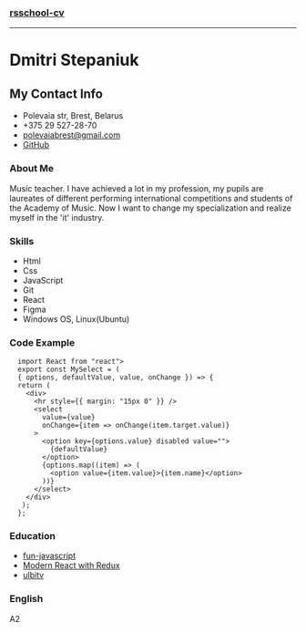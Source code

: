 ### [rsschool-cv](https://dmitristpaniuk.github.io/rsschool-cv/cv)

---

# Dmitri Stepaniuk

## My Contact Info

- Polevaia str, Brest, Belarus
- +375 29 527-28-70
- polevaiabrest@gmail.com
- [GitHub](https://github.com/dmitriStpaniuk)

### About Me

Music teacher. I have achieved a lot in my profession, my pupils are laureates of different performing international competitions and students of the Academy of Music. Now I want to change my specialization and realize myself in the 'it' industry.

### Skills

- Html
- Css
- JavaScript
- Git
- React
- Figma
- Windows OS, Linux(Ubuntu)

### Code Example

````
  import React from "react">
  export const MySelect = (
  { options, defaultValue, value, onChange }) => {
  return (
    <div>
      <hr style={{ margin: "15px 0" }} />
      <select
        value={value}
        onChange={item => onChange(item.target.value)}
      >
        <option key={options.value} disabled value="">
          {defaultValue}
        </option>
        {options.map((item) => (
          <option value={item.value}>{item.name}</option>
        ))}
      </select>
    </div>
   );
  };
````

### Education


+ [fun-javascript](https://fun-javascript-projects.com/)
+ [Modern React with Redux](https://www.udemy.com/course/react-redux/?utm_source=adwords&utm_medium=udemyads&utm_campaign=WebDevelopment_v.PROF_la.EN_cc.ROW_ti.8322&utm_content=deal4584&utm_term=_._ag_80385735315_._ad_535397279730_._kw__._de_c_._dm__._pl__._ti_dsa-774930035449_._li_9062751_._pd__._&matchtype=&gclid=Cj0KCQiAweaNBhDEARIsAJ5hwbdo-xJzzZ5hQ4B7rY8hwNt9X_OhfEj-tT0zMhularCpC_KNMK592A0aAk57EALw_wcB)
+ [ulbitv](https://www.youtube.com/channel/UCDzGdB9TTgFm8jRXn1tBdoA)

### English

A2
